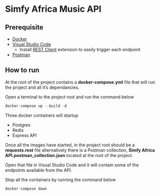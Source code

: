 # Simfy Africa Music API

## Prerequisite

- [Docker](https://docs.docker.com/engine/install/)
- [Visual Studio Code](https://code.visualstudio.com/download)
    - Install [REST Client](https://marketplace.visualstudio.com/items?itemName=humao.rest-client) extension to easily trigger each endpoint
- [Postman](https://www.postman.com/downloads/)

## How to run

At the root of the project contains a **docker-compose.yml** file that will run the project and all it’s dependancies.

Open a terminal to the project root and run the command below

```jsx
docker-compose up --build -d
```

Three docker containers will startup

- Postgres
- Redis
- Express API

Once all the images have started, in the project root should be a **requests.rest** file alternatively there is a Postman collection, **Simfy Africa API.postman_collection.json** located at the root of the project.

Open that file in Visual Studio Code and it will contain some of the endpoints available from the API.

Stop all the containers by running the command below  

```jsx
docker-compose down
```